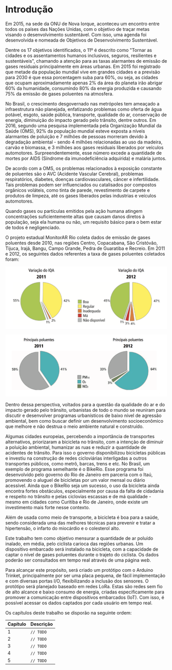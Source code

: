 # Introdução

Em 2015, na sede da ONU de Nova Iorque, aconteceu um encontro entre todos os países das Nações Unidas, com o objetivo de traçar metas visando o desenvolvimento sustentável. Com isso, uma agenda foi desenvolvida e nomeada de Objetivos de Desenvolvimento Sustentável. 

Dentre os 17 objetivos identificados, o 11º é descrito como "Tornar as cidades e os assentamentos humanos inclusivos, seguros, resilientes e sustentáveis", chamando a atenção para as taxas alarmantes de emissão de gases residuais principalmente em áreas urbanas. Em 2015 foi registrado que metade da população mundial vive em grandes cidades e a previsão para 2030 é que essa porcentagem suba para 60%, ou seja, as cidades que ocupam aproximadamente apenas 2% da área do planeta irão abrigar 60% da humanidade, consumindo 80% da energia produzida e causando 75% da emissão de gases poluentes na atmosfera. 

No Brasil, o crescimento desgovernado nas metrópoles tem ameaçado a infraestrutura não planejada, enfatizando problemas como oferta de água potável, esgoto, saúde pública, transporte, qualidade do ar, conservação de energia, diminuição do impacto gerado pelo trânsito, dentre outros. Em 2016, segundo uma pesquisa implementada pela Organização Mundial da Saúde (OMS), 92% da população mundial esteve exposta a níveis alarmantes de poluição e 7  milhões de pessoas morreram devido à degradação ambiental - sendo 4 milhões relacionadas ao uso da madeira, carvão e biomassa, e 3 milhões aos gases residuais liberados por veículos automotores. Surpreendentemente, esse número excede a quantidade de mortes por AIDS (Síndrome da imunodeficiência adquirida) e malária juntos.

De acordo com a OMS, os problemas relacionados à exposição constante de poluentes são o AVC (Acidente Vascular Cerebral), problemas respiratórios, diabetes, doenças cardiovasculares, câncer e infertilidade. Tais problemas podem ser influenciados ou catalisados por compostos orgânicos voláteis, como tinta de parede, revestimento de carpete e produtos de limpeza, até os gases liberados pelas industrias e veículos automotores.

Quando gases ou partículas emitidos pela ação humana atingem concentrações suficientemente altas que causam danos diretos à população, seja ela humana ou não, um requisito básico para o bem estar de todos é negligenciado.

O projeto estadual MonitorAR Rio coleta dados de emissão de gases poluentes desde 2010, nas regiões Centro, Copacabana, São Cristóvão, Tijuca, Irajá, Bangu, Campo Grande, Pedra de Guaratiba e Recreio. Em 2011 e 2012, os seguintes dados referentes a taxa de gases poluentes coletados foram:

![](../img/chapter1-img1.png)

![](../img/chapter1-img2.png)

Dentro dessa perspectiva, voltados para a questão da qualidade do ar e do impacto gerado pelo trânsito, urbanistas de todo o mundo se reuniram para discutir e desenvolver programas urbanísticos de baixo nível de agressão ambiental, bem como buscar definir um desenvolvimento socioeconômico que melhore e não destrua o meio ambiente natural e construído.

Algumas cidades europeias, percebendo a importância de transportes alternativos, priorizaram a bicicleta no trânsito, com a intenção de diminuir a poluição ambiental, humanizar as ruas e reduzir a quantidade de acidentes de trânsito. Para isso o governo disponibilizou bicicletas públicas e investiu na construção de redes cicloviárias interligadas a outros transportes públicos, como metrô, barcas, trens e etc. No Brasil, um exemplo de programa semelhante é o BikeRio. Esse programa foi desenvolvido pelo governo do Rio de Janeiro em parceria com o Itaú, promovendo o aluguel de bicicletas por um valor mensal ou diário acessível. Ainda que o BikeRio seja um sucesso, o uso da bicicleta ainda encontra fortes obstáculos, especialmente por causa da falta de cidadania e respeito no trânsito e pelas ciclovias escassas e de má qualidade - mesmo em cidades como Curitiba e Rio de Janeiro, onde existe um investimento mais forte nesse contexto.

Além de usada como meio de transporte, a bicicleta é boa para a saúde, sendo considerada uma das melhores técnicas para prevenir e tratar a hipertensão, o infarto do miocárdio e o colesterol alto.

Este trabalho tem como objetivo mensurar a quantidade de ar poluído inalado, em média, pelo ciclista carioca das regiões urbanas. Um dispositivo embarcado será instalado na bicicleta, com a capacidade de captar o nível de gases poluentes durante o trajeto do ciclista. Os dados poderão ser consultados em tempo real através de uma página _web_.

Para alcançar este propósito, será criado um protótipo com o Arduino Trinket, principalmente por ser uma placa pequena, de fácil implementação e com diversas portas I/O, flexibilizando a inclusão dos sensores. O protótipo será planejado baseado em redes LoRa. Estas são redes sem fio de alto alcance e baixo consumo de energia, criadas especificamente para promover a comunicação entre dispositivos embarcados (IoT). Com isso, é possível acessar os dados captados por cada usuário em tempo real.

Os capítulos deste trabalho se disporão na seguinte ordem:

Capítulo | Descrição
--- | ---
1 | `// TODO`
2 | `// TODO`
3 | `// TODO`
4 | `// TODO`
5 | `// TODO`
